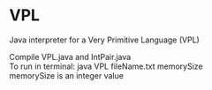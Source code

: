 # VPL
Java interpreter for a Very Primitive Language (VPL)  

 Compile VPL.java and IntPair.java  
 To run in terminal: java VPL fileName.txt memorySize  
 memorySize is an integer value  
